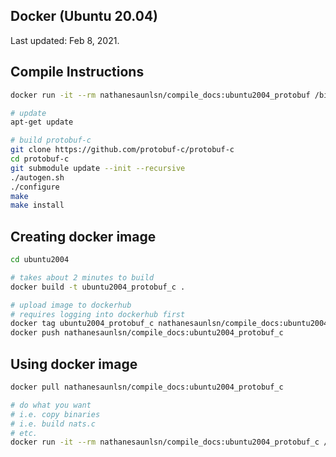 ## Docker (Ubuntu 20.04)

Last updated: Feb 8, 2021.

## Compile Instructions

```bash
docker run -it --rm nathanesaunlsn/compile_docs:ubuntu2004_protobuf /bin/bash

# update
apt-get update

# build protobuf-c
git clone https://github.com/protobuf-c/protobuf-c
cd protobuf-c
git submodule update --init --recursive
./autogen.sh
./configure
make
make install
```

## Creating docker image

```bash
cd ubuntu2004

# takes about 2 minutes to build
docker build -t ubuntu2004_protobuf_c .

# upload image to dockerhub
# requires logging into dockerhub first
docker tag ubuntu2004_protobuf_c nathanesaunlsn/compile_docs:ubuntu2004_protobuf_c
docker push nathanesaunlsn/compile_docs:ubuntu2004_protobuf_c
```

## Using docker image

```bash
docker pull nathanesaunlsn/compile_docs:ubuntu2004_protobuf_c

# do what you want
# i.e. copy binaries
# i.e. build nats.c
# etc.
docker run -it --rm nathanesaunlsn/compile_docs:ubuntu2004_protobuf_c /bin/bash
```
